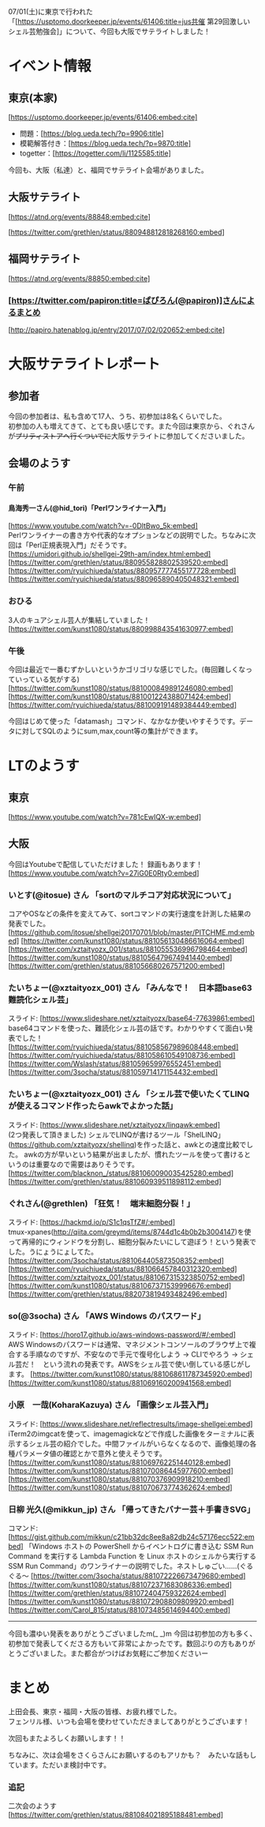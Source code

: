 07/01(土)に東京で行われた「[https://usptomo.doorkeeper.jp/events/61406:title=jus共催 第29回激しいシェル芸勉強会]」について、今回も大阪でサテライトしました！



# イベント情報
## 東京(本家)
[https://usptomo.doorkeeper.jp/events/61406:embed:cite]



* 問題：[https://blog.ueda.tech/?p=9906:title]
* 模範解答付き：[https://blog.ueda.tech/?p=9870:title]
* togetter：[https://togetter.com/li/1125585:title]

今回も、大阪（私達）と、福岡でサテライト会場がありました。


## 大阪サテライト
[https://atnd.org/events/88848:embed:cite]

[https://twitter.com/grethlen/status/880948812818268160:embed]

## 福岡サテライト
[https://atnd.org/events/88850:embed:cite]
### [https://twitter.com/papiron:title=ぱぴろん(@papiron)]さんによるまとめ
[http://papiro.hatenablog.jp/entry/2017/07/02/020652:embed:cite]


# 大阪サテライトレポート
## 参加者
今回の参加者は、私も含めて17人、うち、初参加は8名くらいでした。  
初参加の人も増えてきて、とても良い感じです。また今回は東京から、ぐれさんが~~プリティストアへ行くついでに~~大阪サテライトに参加してくださいました。


## 会場のようす
### 午前
#### 鳥海秀一さん(@hid_tori)「Perlワンライナー入門」
[https://www.youtube.com/watch?v=-0DltBwo_5k:embed]  
Perlワンライナーの書き方や代表的なオプションなどの説明でした。ちなみに次回は「Perl正規表現入門」だそうです。  
[https://umidori.github.io/shellgei-29th-am/index.html:embed]  
[https://twitter.com/grethlen/status/880955828802539520:embed]  
[https://twitter.com/ryuichiueda/status/880957777455177728:embed]  
[https://twitter.com/ryuichiueda/status/880965890405048321:embed]  









### おひる
3人のキュアシェル芸人が集結していました！  
[https://twitter.com/kunst1080/status/880998843541630977:embed]  







### 午後
今回は最近で一番むずかしいというかゴリゴリな感じでした。(毎回難しくなっていっている気がする)
[https://twitter.com/kunst1080/status/881000849891246080:embed]
[https://twitter.com/kunst1080/status/881001224388071424:embed]
[https://twitter.com/ryuichiueda/status/881009191489384449:embed]

今回はじめて使った「datamash」コマンド、なかなか使いやすそうです。データに対してSQLのようにsum,max,count等の集計ができます。


# LTのようす
## 東京
[https://www.youtube.com/watch?v=781cEwIQX-w:embed]

## 大阪
今回はYoutubeで配信していただけました！ 録画もあります！ [https://www.youtube.com/watch?v=27iG0E0Rty0:embed]

### いとす(@itosue) さん 「sortのマルチコア対応状況について」
コアやOSなどの条件を変えてみて、sortコマンドの実行速度を計測した結果の発表でした。 [https://github.com/itosue/shellgei20170701/blob/master/PITCHME.md:embed]
[https://twitter.com/kunst1080/status/881056130486616064:embed]
[https://twitter.com/xztaityozx_001/status/881055536996798464:embed]
[https://twitter.com/kunst1080/status/881056479674941440:embed]
[https://twitter.com/grethlen/status/881056680267571200:embed]

### たいちょー(@xztaityozx_001) さん 「みんなで！　日本語base63難読化シェル芸」
スライド: [https://www.slideshare.net/xztaityozx/base64-77639861:embed]  
base64コマンドを使った、難読化シェル芸の話です。わかりやすくて面白い発表でした！
[https://twitter.com/ryuichiueda/status/881058567989608448:embed]
[https://twitter.com/ryuichiueda/status/881058610549108736:embed]
[https://twitter.com/Wslash/status/881059659976552451:embed]
[https://twitter.com/3socha/status/881059714171154432:embed]

### たいちょー(@xztaityozx_001) さん 「シェル芸で使いたくてLINQが使えるコマンド作ったらawkでよかった話」
スライド: [https://www.slideshare.net/xztaityozx/linqawk:embed]  
(2つ発表して頂きました) シェルでLINQが書けるツール「ShelLINQ」(https://github.com/xztaityozx/shellinq)を作った話と、awkとの速度比較でした。 awkの方が早いという結果が出ましたが、慣れたツールを使って書けるというのは重要なので需要はありそうです。
[https://twitter.com/blacknon_/status/881060090035425280:embed]
[https://twitter.com/grethlen/status/881060939511898112:embed]

### ぐれさん(@grethlen) 「狂気！　端末細胞分裂！」
スライド: [https://hackmd.io/p/S1c1qsTfZ#/:embed]  
tmux-xpanes(http://qiita.com/greymd/items/8744d1c4b0b2b3004147)を使って再帰的にウィンドウを分割し、細胞分裂みたいにして遊ぼう！という発表でした。うにょうにょしてた。
[https://twitter.com/3socha/status/881064405873508352:embed]
[https://twitter.com/ryuichiueda/status/881066457840312320:embed]
[https://twitter.com/xztaityozx_001/status/881067315323850752:embed]
[https://twitter.com/kunst1080/status/881067371539996676:embed]
[https://twitter.com/grethlen/status/882073819493482496:embed]

### so(@3socha) さん 「AWS Windows のパスワード」
スライド: [https://horo17.github.io/aws-windows-password/#/:embed]  
AWS Windowsのパスワードは通常、マネジメントコンソールのブラウザ上で複合する手順なのですが、不安なので手元で復号化しよう -> CLIでやろう -> シェル芸だ！　という流れの発表です。AWSをシェル芸で使い倒している感じがします。
[https://twitter.com/kunst1080/status/881068611787345920:embed]
[https://twitter.com/kunst1080/status/881069160200941568:embed]

### 小原　一哉(KoharaKazuya) さん 「画像シェル芸入門」
スライド: [https://www.slideshare.net/reflectresults/image-shellgei:embed]  
iTerm2のimgcatを使って、imagemagickなどで作成した画像をターミナルに表示するシェル芸の紹介でした。中間ファイルがいらなくなるので、画像処理の各種パラメータ値の確認とかで意外と使えそうです。
[https://twitter.com/kunst1080/status/881069762251440128:embed]
[https://twitter.com/kunst1080/status/881070086445977600:embed]
[https://twitter.com/kunst1080/status/881070376909918210:embed]
[https://twitter.com/kunst1080/status/881070673774362624:embed]

### 日柳 光久(@mikkun_jp) さん 「帰ってきたバナー芸＋手書きSVG」
コマンド: [https://gist.github.com/mikkun/c21bb32dc8ee8a82db24c57176ecc522:embed]
 「Windows ホストの PowerShell からイベントログに書き込む SSM Run Command を実行する Lambda Function を Linux ホストのシェルから実行する SSM Run Command」のワンライナーの説明でした。ネストしゅごい……(ぐるぐる～
[https://twitter.com/3socha/status/881072226673479680:embed]
[https://twitter.com/kunst1080/status/881072371683086336:embed]
[https://twitter.com/grethlen/status/881072404759322624:embed]
[https://twitter.com/kunst1080/status/881072908809809920:embed]
[https://twitter.com/Carol_815/status/881073485614694400:embed]

<hr>

今回も濃ゆい発表をありがとうございましたm(_ _)m 今回は初参加の方も多く、初参加で発表してくださる方もいて非常によかったです。数回ぶりの方もありがとうございました。また都合がつけばお気軽にご参加くださいー

# まとめ
上田会長、東京・福岡・大阪の皆様、お疲れ様でした。  
フェンリル様、いつも会場を使わせていただきましてありがとうございます！  

次回もまたよろしくお願いします！！  

ちなみに、次は会場をさくらさんにお願いするのもアリかも？　みたいな話もしています。ただいま検討中です。


### 追記
二次会のようす [https://twitter.com/grethlen/status/881084021895188481:embed]

